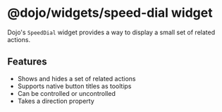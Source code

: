 # @dojo/widgets/speed-dial widget

Dojo's `SpeedDial` widget provides a way to display a small set of related actions.

## Features

- Shows and hides a set of related actions
- Supports native button titles as tooltips
- Can be controlled or uncontrolled
- Takes a direction property
